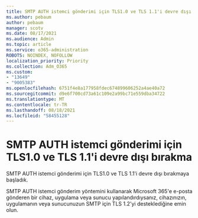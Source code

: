 ```yaml
---
title: SMTP AUTH istemci gönderimi için TLS1.0 ve TLS 1.1'i devre dışı bırakma
ms.author: pebaum
author: pebaum
manager: scotv
ms.date: 08/17/2021
ms.audience: Admin
ms.topic: article
ms.service: o365-administration
ROBOTS: NOINDEX, NOFOLLOW
localization_priority: Priority
ms.collection: Adm_O365
ms.custom:
- "13649"
- "9005383"
ms.openlocfilehash: 6751f4e8a177958fdec674899606252a4ae40a72
ms.sourcegitcommit: d9e6f700cd73a61c109e2a99bc71e559dba34722
ms.translationtype: MT
ms.contentlocale: tr-TR
ms.lasthandoff: 08/18/2021
ms.locfileid: "58455128"
---
```

# <a name="disabling-tls10-and-tls-11-for-smtp-auth-client-submission"></a>SMTP AUTH istemci gönderimi için TLS1.0 ve TLS 1.1'i devre dışı bırakma

SMTP AUTH istemci gönderimi için TLS1.0 ve TLS 1.1'i devre dışı bırakmaya başladık. 

SMTP AUTH istemci gönderim yöntemini kullanarak Microsoft 365'e e-posta gönderen bir cihaz, uygulama veya sunucu yapılandırdıysanız, cihazınızın, uygulamanın veya sunucunuzun SMTP için TLS 1.2'yi desteklediğine emin olun. 